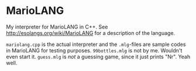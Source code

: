 MarioLANG
=========

My interpreter for MarioLANG in C++.
See http://esolangs.org/wiki/MarioLANG for a description of the language.

`mariolang.cpp` is the actual interpreter and the `.mlg`-files are sample codes in MarioLANG for testing purposes.
`99bottles.mlg` is not by me. Wouldn't even start it.
`guess.mlg` is _not_ a guessing game, since it just prints "Nr". Yeah well.
